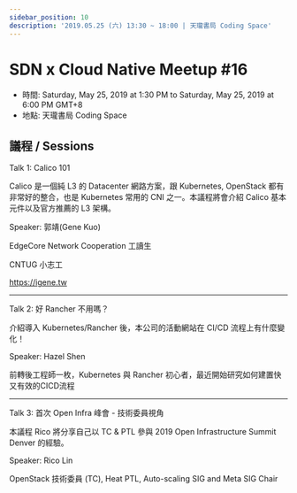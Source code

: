 ```yaml
---
sidebar_position: 10
description: '2019.05.25 (六) 13:30 ~ 18:00 | 天瓏書局 Coding Space'
---
```


# SDN x Cloud Native Meetup #16
- 時間: Saturday, May 25, 2019 at 1:30 PM to Saturday, May 25, 2019 at 6:00 PM GMT+8
- 地點: 天瓏書局 Coding Space 

## 議程 / Sessions

Talk 1: Calico 101

Calico 是一個純 L3 的 Datacenter 網路方案，跟 Kubernetes, OpenStack 都有非常好的整合，也是 Kubernetes 常用的 CNI 之一。本議程將會介紹 Calico 基本元件以及官方推薦的 L3 架構。

Speaker: 郭靖(Gene Kuo)

EdgeCore Network Cooperation 工讀生

CNTUG 小志工

https://igene.tw

------------------------------------------------------------------------------------------------------

Talk 2: 好 Rancher 不用嗎？

介紹導入 Kubernetes/Rancher 後，本公司的活動網站在 CI/CD 流程上有什麼變化！

Speaker: Hazel Shen

前轉後工程師一枚，Kubernetes 與 Rancher 初心者，最近開始研究如何建置快又有效的CICD流程

------------------------------------------------------------------------------------------------------

Talk 3: 首次 Open Infra 峰會 - 技術委員視角

本議程 Rico 將分享自己以 TC & PTL 參與 2019 Open Infrastructure Summit Denver 的經驗。

Speaker: Rico Lin

OpenStack 技術委員 (TC), Heat PTL, Auto-scaling SIG and Meta SIG Chair
